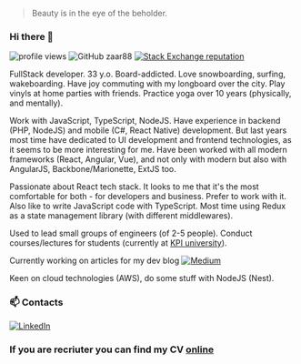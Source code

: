 > Beauty is in the eye of the beholder.

### Hi there 👋

![profile views](https://komarev.com/ghpvc/?username=zaar88&color=blue)
![GitHub zaar88](https://img.shields.io/github/followers/zaar88?label=follow&style=social)
[![Stack Exchange reputation](https://img.shields.io/stackexchange/stackoverflow/r/3659811?color=rgb%28244%2C%20130%2C%2037%29&label=StackOverflow&style=flat)](https://stackoverflow.com/users/3659811/zakhar-gulchak)

FullStack developer. 33 y.o.
Board-addicted. Love snowboarding, surfing, wakeboarding. Have joy commuting with my longboard over the city. Play vinyls at home parties with friends.
Practice yoga over 10 years (physically, and mentally).

Work with JavaScript, TypeScript, NodeJS. Have experience in backend (PHP, NodeJS) and mobile (C#, React Native) development. But last years most time have dedicated to UI development and frontend technologies, as it seems to be more interesting for me.
Have been worked with all modern frameworks (React, Angular, Vue), and not only with modern but also with AngularJS, Backbone/Marionette, ExtJS too.

Passionate about React tech stack. It looks to me that it's the most comfortable for both - for developers and business. Prefer to work with it.
Also like to write JavaScript code with TypeScript. Most time using Redux as a state management library (with different middlewares).

Used to lead small groups of engineers (of 2-5 people). Conduct courses/lectures for students (currently at [KPI university](https://kpi.ua/en)).

Currently working on articles for my dev blog [![Medium](https://img.shields.io/badge/Medium-12100E?style=for-the-badge&logo=small&logoColor=white)](https://zaar88.dev)

Keen on cloud technologies (AWS), do some stuff with NodeJS (Nest).


### 📫 Contacts

[![LinkedIn](https://img.shields.io/badge/LinkedIn-0077B5?style=for-the-badge&logo=linkedin&logoColor=white)](https://linkedin.com/in/gulchak-zakhar)




### If you are recriuter you can find my CV [online](https://zaar88.github.io/)

<!--
- 🌱 I’m currently learning ...
- 👯 I’m looking to collaborate on ...
- 🤔 I’m looking for help with ...
- 💬 Ask me about ...
- 📫 How to reach me: ...
- 😄 Pronouns: ...
- ⚡ Fun fact: ...
-->
